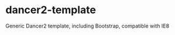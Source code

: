 dancer2-template
================

Generic Dancer2 template, including Bootstrap, compatible with IE8
